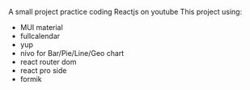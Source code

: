 A small project practice coding Reactjs on youtube
This project using: 
+ MUI material
+ fullcalendar
+ yup
+ nivo for Bar/Pie/Line/Geo chart
+ react router dom
+ react pro side
+ formik
  
